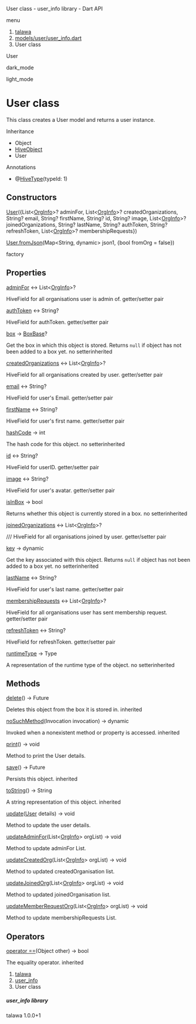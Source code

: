 




User class - user\_info library - Dart API







menu

1. [talawa](../index.html)
2. [models/user/user\_info.dart](../models_user_user_info/models_user_user_info-library.html)
3. User class

User


dark\_mode

light\_mode




# User class


This class creates a User model and returns a user instance.


Inheritance

* Object
* [HiveObject](https://pub.dev/documentation/hive/2.2.3/hive/HiveObject-class.html)
* User

Annotations

* @[HiveType](https://pub.dev/documentation/hive/2.2.3/hive/HiveType-class.html)(typeId: 1)



## Constructors

[User](../models_user_user_info/User/User.html)({List<[OrgInfo](../models_organization_org_info/OrgInfo-class.html)>? adminFor, List<[OrgInfo](../models_organization_org_info/OrgInfo-class.html)>? createdOrganizations, String? email, String? firstName, String? id, String? image, List<[OrgInfo](../models_organization_org_info/OrgInfo-class.html)>? joinedOrganizations, String? lastName, String? authToken, String? refreshToken, List<[OrgInfo](../models_organization_org_info/OrgInfo-class.html)>? membershipRequests})


[User.fromJson](../models_user_user_info/User/User.fromJson.html)(Map<String, dynamic> json1, {bool fromOrg = false})

factory



## Properties

[adminFor](../models_user_user_info/User/adminFor.html)
↔ List<[OrgInfo](../models_organization_org_info/OrgInfo-class.html)>?

HiveField for all organisations user is admin of.
getter/setter pair

[authToken](../models_user_user_info/User/authToken.html)
↔ String?

HiveField for authToken.
getter/setter pair

[box](https://pub.dev/documentation/hive/2.2.3/hive/HiveObjectMixin/box.html)
→ [BoxBase](https://pub.dev/documentation/hive/2.2.3/hive/BoxBase-class.html)?

Get the box in which this object is stored. Returns `null` if object has
not been added to a box yet.
no setterinherited

[createdOrganizations](../models_user_user_info/User/createdOrganizations.html)
↔ List<[OrgInfo](../models_organization_org_info/OrgInfo-class.html)>?

HiveField for all organisations created by user.
getter/setter pair

[email](../models_user_user_info/User/email.html)
↔ String?

HiveField for user's Email.
getter/setter pair

[firstName](../models_user_user_info/User/firstName.html)
↔ String?

HiveField for user's first name.
getter/setter pair

[hashCode](https://pub.dev/documentation/hive/2.2.3/hive/HiveObjectMixin/hashCode.html)
→ int

The hash code for this object.
no setterinherited

[id](../models_user_user_info/User/id.html)
↔ String?

HiveField for userID.
getter/setter pair

[image](../models_user_user_info/User/image.html)
↔ String?

HiveField for user's avatar.
getter/setter pair

[isInBox](https://pub.dev/documentation/hive/2.2.3/hive/HiveObjectMixin/isInBox.html)
→ bool

Returns whether this object is currently stored in a box.
no setterinherited

[joinedOrganizations](../models_user_user_info/User/joinedOrganizations.html)
↔ List<[OrgInfo](../models_organization_org_info/OrgInfo-class.html)>?

/// HiveField for all organisations joined by user.
getter/setter pair

[key](https://pub.dev/documentation/hive/2.2.3/hive/HiveObjectMixin/key.html)
→ dynamic

Get the key associated with this object. Returns `null` if object has
not been added to a box yet.
no setterinherited

[lastName](../models_user_user_info/User/lastName.html)
↔ String?

HiveField for user's last name.
getter/setter pair

[membershipRequests](../models_user_user_info/User/membershipRequests.html)
↔ List<[OrgInfo](../models_organization_org_info/OrgInfo-class.html)>?

HiveField for all organisations user has sent membership request.
getter/setter pair

[refreshToken](../models_user_user_info/User/refreshToken.html)
↔ String?

HiveField for refreshToken.
getter/setter pair

[runtimeType](https://pub.dev/documentation/hive/2.2.3/hive/HiveObjectMixin/runtimeType.html)
→ Type

A representation of the runtime type of the object.
no setterinherited



## Methods

[delete](https://pub.dev/documentation/hive/2.2.3/hive/HiveObjectMixin/delete.html)()
→ Future<void>


Deletes this object from the box it is stored in.
inherited

[noSuchMethod](https://pub.dev/documentation/hive/2.2.3/hive/HiveObjectMixin/noSuchMethod.html)(Invocation invocation)
→ dynamic


Invoked when a nonexistent method or property is accessed.
inherited

[print](../models_user_user_info/User/print.html)()
→ void


Method to print the User details.

[save](https://pub.dev/documentation/hive/2.2.3/hive/HiveObjectMixin/save.html)()
→ Future<void>


Persists this object.
inherited

[toString](https://pub.dev/documentation/hive/2.2.3/hive/HiveObjectMixin/toString.html)()
→ String


A string representation of this object.
inherited

[update](../models_user_user_info/User/update.html)([User](../models_user_user_info/User-class.html) details)
→ void


Method to update the user details.

[updateAdminFor](../models_user_user_info/User/updateAdminFor.html)(List<[OrgInfo](../models_organization_org_info/OrgInfo-class.html)> orgList)
→ void


Method to update adminFor List.

[updateCreatedOrg](../models_user_user_info/User/updateCreatedOrg.html)(List<[OrgInfo](../models_organization_org_info/OrgInfo-class.html)> orgList)
→ void


Method to updated createdOrganisation list.

[updateJoinedOrg](../models_user_user_info/User/updateJoinedOrg.html)(List<[OrgInfo](../models_organization_org_info/OrgInfo-class.html)> orgList)
→ void


Method to updated joinedOrganisation list.

[updateMemberRequestOrg](../models_user_user_info/User/updateMemberRequestOrg.html)(List<[OrgInfo](../models_organization_org_info/OrgInfo-class.html)> orgList)
→ void


Method to update membershipRequests List.



## Operators

[operator ==](https://pub.dev/documentation/hive/2.2.3/hive/HiveObjectMixin/operator_equals.html)(Object other)
→ bool


The equality operator.
inherited



 


1. [talawa](../index.html)
2. [user\_info](../models_user_user_info/models_user_user_info-library.html)
3. User class

##### user\_info library





talawa
1.0.0+1






